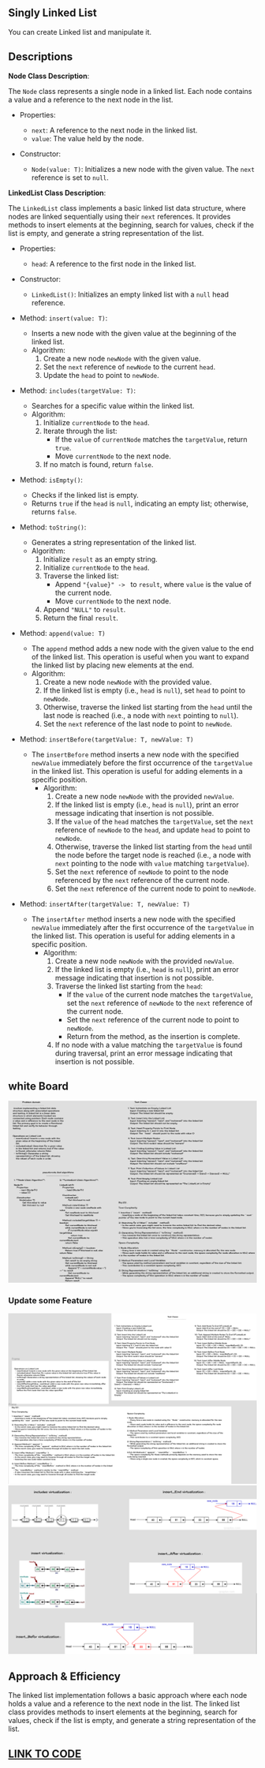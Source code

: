 ## Singly Linked List

You can create Linked list and manipulate it.

## Descriptions

**Node Class Description**:

The `Node` class represents a single node in a linked list. Each node contains a value and a reference to the next node in the list.

- Properties:
    - `next`: A reference to the next node in the linked list.
    - `value`: The value held by the node.

- Constructor:
    - `Node(value: T)`: Initializes a new node with the given value. The `next` reference is set to `null`.

**LinkedList Class Description**:

The `LinkedList` class implements a basic linked list data structure, where nodes are linked sequentially using their `next` references. It provides methods to insert elements at the beginning, search for values, check if the list is empty, and generate a string representation of the list.

- Properties:
    - `head`: A reference to the first node in the linked list.

- Constructor:
    - `LinkedList()`: Initializes an empty linked list with a `null` head reference.

- Method: `insert(value: T)`:
    - Inserts a new node with the given value at the beginning of the linked list.
    - Algorithm:
        1. Create a new node `newNode` with the given value.
        2. Set the `next` reference of `newNode` to the current `head`.
        3. Update the `head` to point to `newNode`.

- Method: `includes(targetValue: T)`:
    - Searches for a specific value within the linked list.
    - Algorithm:
        1. Initialize `currentNode` to the `head`.
        2. Iterate through the list:
            - If the `value` of `currentNode` matches the `targetValue`, return `true`.
            - Move `currentNode` to the next node.
        3. If no match is found, return `false`.

- Method: `isEmpty()`:
    - Checks if the linked list is empty.
    - Returns `true` if the `head` is `null`, indicating an empty list; otherwise, returns `false`.

- Method: `toString()`:
    - Generates a string representation of the linked list.
    - Algorithm:
        1. Initialize `result` as an empty string.
        2. Initialize `currentNode` to the `head`.
        3. Traverse the linked list:
            - Append `"{value}" -> ` to `result`, where `value` is the value of the current node.
            - Move `currentNode` to the next node.
        4. Append `"NULL"` to `result`.
        5. Return the final `result`.

- Method: `append(value: T)`
    - The `append` method adds a new node with the given value to the end of the linked list. This operation is useful when you want to expand the linked list by placing new elements at the end.
    - Algorithm:
        1. Create a new node `newNode` with the provided value.
        2. If the linked list is empty (i.e., `head` is `null`), set `head` to point to `newNode`.
        3. Otherwise, traverse the linked list starting from the `head` until the last node is reached (i.e., a node with `next` pointing to `null`).
        4. Set the `next` reference of the last node to point to `newNode`.

- Method: `insertBefore(targetValue: T, newValue: T)`
    - The `insertBefore` method inserts a new node with the specified `newValue` immediately before the first occurrence of the `targetValue` in the linked list. This operation is useful for adding elements in a specific position.
      - Algorithm:
          1. Create a new node `newNode` with the provided `newValue`.
          2. If the linked list is empty (i.e., `head` is `null`), print an error message indicating that insertion is not possible.
          3. If the `value` of the `head` matches the `targetValue`, set the `next` reference of `newNode` to the `head`, and update `head` to point to `newNode`.
          4. Otherwise, traverse the linked list starting from the `head` until the node before the target node is reached (i.e., a node with `next` pointing to the node with `value` matching `targetValue`).
          5. Set the `next` reference of `newNode` to point to the node referenced by the `next` reference of the current node.
          6. Set the `next` reference of the current node to point to `newNode`.

- Method: `insertAfter(targetValue: T, newValue: T)`
    - The `insertAfter` method inserts a new node with the specified `newValue` immediately after the first occurrence of the `targetValue` in the linked list. This operation is useful for adding elements in a specific position.
      - Algorithm:
          1. Create a new node `newNode` with the provided `newValue`.
          2. If the linked list is empty (i.e., `head` is `null`), print an error message indicating that insertion is not possible.
          3. Traverse the linked list starting from the `head`:
              - If the `value` of the current node matches the `targetValue`, set the `next` reference of `newNode` to the `next` reference of the current node.
              - Set the `next` reference of the current node to point to `newNode`.
              - Return from the method, as the insertion is complete.
          4. If no node with a value matching the `targetValue` is found during traversal, print an error message indicating that insertion is not possible.


## white Board

![whiteBoard](./assets/LinkedListWB.png)
### Update some Feature
![whiteBoard](./assets/UpdateLinkedListWB.png)
![whiteBoard](./assets/LinkedListWB2.png)

## Approach & Efficiency

The linked list implementation follows a basic approach where each node holds a value and a reference to the next node in the list. The linked list class provides methods to insert elements at the beginning, search for values, check if the list is empty, and generate a string representation of the list.

## [LINK TO CODE](https://github.com/MohamadSamara/data-structures-and-algorithms/tree/main/linkedlist/lib/src/main/java/datastructures/linkedlist)
